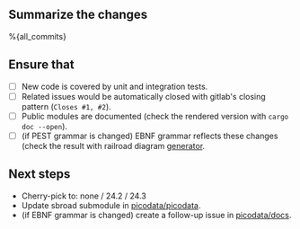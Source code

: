 ## Summarize the changes

%{all_commits}

## Ensure that

- [ ] New code is covered by unit and integration tests.
- [ ] Related issues would be automatically closed with
      gitlab's closing pattern (`Closes #1, #2`).
- [ ] Public modules are documented (check the rendered version with
      `cargo doc --open`).
- [ ] (if PEST grammar is changed) EBNF grammar reflects these changes
      (check the result with railroad diagram [generator].

## Next steps

- Cherry-pick to: none / 24.2 / 24.3
- Update sbroad submodule in [picodata/picodata].
- (if EBNF grammar is changed) create a follow-up issue in [picodata/docs].

[generator]: https://rr.red-dove.com/ui
[picodata/docs]: https://git.picodata.io/picodata/picodata/docs/-/issues/new
[picodata/picodata]: https://git.picodata.io/picodata/picodata/picodata
